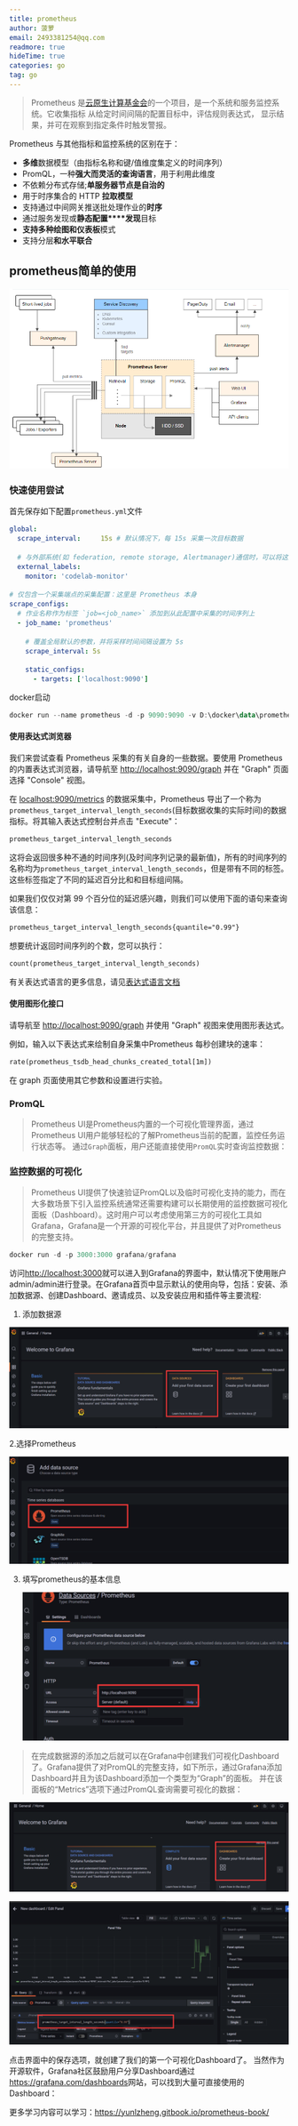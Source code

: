 ```yaml
---
title: prometheus
author: 菠萝
email: 2493381254@qq.com
readmore: true
hideTime: true
categories: go
tag: go
---
```




> Prometheus 是[云原生计算基金会](https://cncf.io/)的一个项目，是一个系统和服务监控系统。它收集指标 从给定时间间隔的配置目标中，评估规则表达式， 显示结果，并可在观察到指定条件时触发警报。

Prometheus 与其他指标和监控系统的区别在于：

- **多维**数据模型（由指标名称和键/值维度集定义的时间序列）
- PromQL，一种**强大而灵活的查询语言**，用于利用此维度
- 不依赖分布式存储;**单服务器节点是自治的**
- 用于时序集合的 HTTP **拉取模型**
- 支持通过中间网关推送批处理作业的**时序**
- 通过服务发现或**静态配置****发现**目标
- **支持多种绘图和仪表板**模式
- 支持分层**和水平联合**

<!-- more -->

## prometheus简单的使用

![1700189207618](prometheus/1700189207618.png)



### 快速使用尝试

首先保存如下配置`prometheus.yml`文件

~~~yaml
global:
  scrape_interval:     15s # 默认情况下，每 15s 采集一次目标数据

  # 与外部系统(如 federation, remote storage, Alertmanager)通信时，可以将这些标签应用到到和时间序列或告警上
  external_labels:
    monitor: 'codelab-monitor'

# 仅包含一个采集端点的采集配置：这里是 Prometheus 本身
scrape_configs:
  # 作业名称作为标签 `job=<job_name>` 添加到从此配置中采集的时间序列上
  - job_name: 'prometheus'

    # 覆盖全局默认的参数，并将采样时间间隔设置为 5s
    scrape_interval: 5s

    static_configs:
      - targets: ['localhost:9090']
~~~

docker启动

~~~powershell
docker run --name prometheus -d -p 9090:9090 -v D:\docker\data\prometheus\prometheus.yml:/etc/prometheus/prometheus.yml prom/prometheus
~~~

#### 使用表达式浏览器

我们来尝试查看 Prometheus 采集的有关自身的一些数据。要使用 Prometheus 的内置表达式浏览器，请导航至 <http://localhost:9090/graph> 并在 "Graph" 页面选择 "Console" 视图。

在 [localhost:9090/metrics](http://localhost:9090/metrics) 的数据采集中，Prometheus 导出了一个称为`prometheus_target_interval_length_seconds`(目标数据收集的实际时间)的数据指标。将其输入表达式控制台并点击 "Execute"：

~~~txt
prometheus_target_interval_length_seconds
~~~

这将会返回很多种不通的时间序列(及时间序列记录的最新值)，所有的时间序列的名称均为`prometheus_target_interval_length_seconds`，但是带有不同的标签。这些标签指定了不同的延迟百分比和和目标组间隔。

如果我们仅仅对第 99 个百分位的延迟感兴趣，则我们可以使用下面的语句来查询该信息：

~~~txt
prometheus_target_interval_length_seconds{quantile="0.99"}
~~~

想要统计返回时间序列的个数，您可以执行：

~~~txt
count(prometheus_target_interval_length_seconds)
~~~

有关表达式语言的更多信息，请见[表达式语言文档]()



#### 使用图形化接口

请导航至 <http://localhost:9090/graph> 并使用 "Graph" 视图来使用图形表达式。

例如，输入以下表达式来绘制自身采集中Prometheus 每秒创建块的速率：

~~~txt
rate(prometheus_tsdb_head_chunks_created_total[1m])
~~~

在 graph 页面使用其它参数和设置进行实验。



### PromQL

> Prometheus UI是Prometheus内置的一个可视化管理界面，通过Prometheus UI用户能够轻松的了解Prometheus当前的配置，监控任务运行状态等。 通过`Graph`面板，用户还能直接使用`PromQL`实时查询监控数据：



### 监控数据的可视化

> Prometheus UI提供了快速验证PromQL以及临时可视化支持的能力，而在大多数场景下引入监控系统通常还需要构建可以长期使用的监控数据可视化面板（Dashboard）。这时用户可以考虑使用第三方的可视化工具如Grafana，Grafana是一个开源的可视化平台，并且提供了对Prometheus的完整支持。

~~~powershell
docker run -d -p 3000:3000 grafana/grafana
~~~

访问<http://localhost:3000>就可以进入到Grafana的界面中，默认情况下使用账户admin/admin进行登录。在Grafana首页中显示默认的使用向导，包括：安装、添加数据源、创建Dashboard、邀请成员、以及安装应用和插件等主要流程:



1. 添加数据源

![1703675480231](prometheus/1703675480231.png)

2.选择Prometheus

![1703675524236](prometheus/1703675524236.png)

3. 填写prometheus的基本信息 

   ![1703675640217](prometheus/1703675640217.png)



> 在完成数据源的添加之后就可以在Grafana中创建我们可视化Dashboard了。Grafana提供了对PromQL的完整支持，如下所示，通过Grafana添加Dashboard并且为该Dashboard添加一个类型为“Graph”的面板。 并在该面板的“Metrics”选项下通过PromQL查询需要可视化的数据：

![1703676201605](prometheus/1703676201605.png)

![1703676705908](prometheus/1703676705908.png)

点击界面中的保存选项，就创建了我们的第一个可视化Dashboard了。 当然作为开源软件，Grafana社区鼓励用户分享Dashboard通过<https://grafana.com/dashboards>网站，可以找到大量可直接使用的Dashboard：





更多学习内容可以学习：https://yunlzheng.gitbook.io/prometheus-book/

